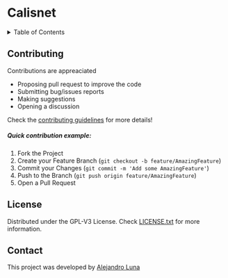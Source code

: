 # Calisnet

<!-- TABLE OF CONTENTS -->
<details>
  <summary>Table of Contents</summary>
  <ol>
    <li><a href="#contributing">Contributing</a></li>
    <li><a href="#license">License</a></li>
    <li><a href="#contact">Contact</a></li>
  </ol>
</details>

<!-- CONTRIBUTING -->

## Contributing

Contributions are appreaciated

- Proposing pull request to improve the code
- Submitting bug/issues reports
- Making suggestions
- Opening a discussion

Check the [contributing guidelines](https://github.com/alvarohghg/GymQuest/blob/main/CONTRIBUTING.md) for more details!

##### Quick contribution example:

1. Fork the Project
2. Create your Feature Branch (`git checkout -b feature/AmazingFeature`)
3. Commit your Changes (`git commit -m 'Add some AmazingFeature'`)
4. Push to the Branch (`git push origin feature/AmazingFeature`)
5. Open a Pull Request

<!-- LICENSE -->

## License

Distributed under the GPL-V3 License. Check [LICENSE.txt](LICENSE.txt) for more information.

<!-- CONTACT -->

## Contact

This project was developed by [Alejandro Luna](https://x.com/alexluna_7)
